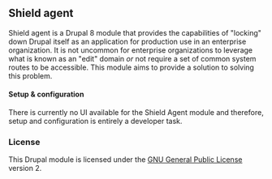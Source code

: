 ## Shield agent

Shield agent is a Drupal 8 module that provides the capabilities of "locking" down Drupal itself as an application for production use in an enterprise organization. It is not uncommon for enterprise organizations to leverage what is known as an "edit" domain _or_ not require a set of common system routes to be accessible. This module aims to provide a solution to solving this problem.

#### Setup & configuration

There is currently no UI available for the Shield Agent module and therefore, setup and configuration is entirely a developer task.

### License

This Drupal module is licensed under the [GNU General Public License](./LICENSE.md) version 2.
